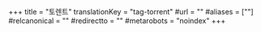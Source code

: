 +++
title = "토렌트"
translationKey = "tag-torrent"
#url = ""
#aliases = [""]
#relcanonical = ""
#redirectto = ""
#metarobots = "noindex"
+++
